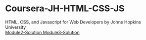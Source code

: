 # Coursera-JH-HTML-CSS-JS
HTML, CSS, and Javascript for Web Developers by Johns Hopkins University
<br>
<a href="https://bknight84.github.io/Coursera-JH-HTML-CSS-JS/module2-solution/"> Module2-Solution </a>
<a href="https://bknight84.github.io/Coursera-JH-HTML-CSS-JS/module3-solution/"> Module3-Solution </a>

